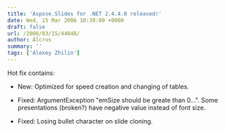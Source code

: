 ```yaml
---
title: 'Aspose.Slides for .NET 2.4.4.0 released!'
date: Wed, 15 Mar 2006 10:39:00 +0000
draft: false
url: /2006/03/15/44048/
author: Alcrus
summary: ''
tags: ['Alexey Zhilin']
---
```


Hot fix contains:  

*   New: Optimized for speed creation and changing of tables.  
    
*   Fixed: ArgumentException "emSize should be greate than 0...". Some presentations (broken?) have negative value instead of font size.
*   Fixed: Losing bullet character on slide cloning.







